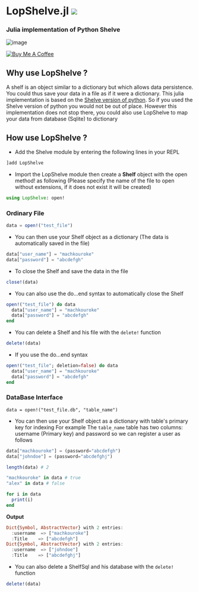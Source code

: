 LopShelve.jl
[![](https://img.shields.io/badge/docs-stable-blue.svg)](https://lopuniverse.me/LopShelve.jl/)
============

### Julia implementation of Python Shelve
![image](https://user-images.githubusercontent.com/40785379/178375594-9693995a-3b67-40fb-aca7-5fce51b1ba94.png)

<a href="https://buymeacoffee.com/machkouroke" target="_blank"><img src="https://www.buymeacoffee.com/assets/img/custom_images/orange_img.png" alt="Buy Me A Coffee" style="height: auto !important;width: auto !important;" ></a>


## Why use LopShelve ?
A shelf is an object similar to a dictionary but which allows data persistence. You could thus save your data in a file as if it were a dictionary. This julia implementation is based on the <a href="https://docs.python.org/3/library/shelve.html">Shelve version of python</a>. So if you used the Shelve version of python you would not be out of place.
However this implementation does not stop there, you could also use LopShelve to map 
your data from database (Sqlite) to dictionary

## How use LopShelve ?

- Add the Shelve module by entering the following lines in your REPL 
```julia
]add LopShelve

```
- Import the LopShelve module then create a <b>Shelf</b> object with the open method! as following (Please specify the name of the file to open without extensions, if it does not exist it will be created)
```julia
using LopShelve: open!
```
### Ordinary File
```julia
data = open!("test_file") 
```
- You can then use your Shelf object as a dictionary (The data is automatically saved in the file)
```julia
data["user_name"] = "machkouroke"
data["password"] = "abcdefgh"
```
- To close the Shelf and save the data in the file
```julia
close!(data)
```
- You can also use the do...end syntax to automatically close the Shelf
```julia
open!("test_file") do data
  data["user_name"] = "machkouroke"
  data["password"] = "abcdefgh"
end
```
- You can delete a Shelf and his file with the ```delete!``` function
```julia
delete!(data)
```
- If you use the do...end syntax
```julia
open!("test_file"; deletion=false) do data
  data["user_name"] = "machkouroke"
  data["password"] = "abcdefgh"
end
```
### DataBase Interface
```
data = open!("test_file.db", "table_name") 
```
- You can then use your Shelf object as a dictionary with table's primary key for indexing
For example The `table_name` table has two columns: username (Primary key) and password so we can register a user as follows
```julia
data["machkouroke"] = (password="abcdefgh")
data["johndoe"] = (password="abcdefghj")

length(data) # 2

"machkouroke" in data # true
"alex" in data # false

for i in data
  print(i)
end
```
<b>Output</b>
```julia
Dict{Symbol, AbstractVector} with 2 entries:
  :username  => ["machkouroke"]
  :Title    => ["abcdefgh"]
Dict{Symbol, AbstractVector} with 2 entries:
  :username  => ["johndoe"]
  :Title    => ["abcdefghj"]
```
- You can also delete a ShelfSql and his database with the ```delete!``` function
```julia
delete!(data)
```
